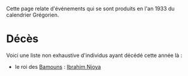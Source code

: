 <!-- TITLE: 1933 -->
<!-- SUBTITLE: A quick summary of 1933 -->

Cette page relate d'événements qui se sont produits en l'an 1933 du calendrier Grégorien.

# Décès
Voici une liste non exhaustive d'individus ayant décédé cette année là :
* le roi des [Bamouns](/peuple/afrique/a-situer/bamoun) : [Ibrahim Njoya](/personnalite/homme/noble/souverain/roi/afrique/centre/bamoun/ibrahim-njoya)